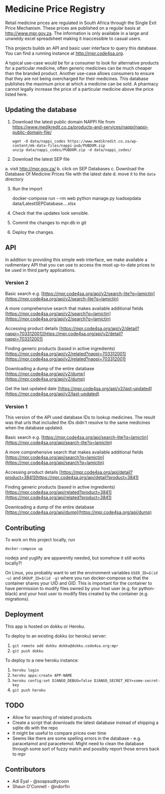 Medicine Price Registry
=======================

Retail medicine prices are regulated in South Africa through the Single Exit Price Mechanism. These prices are published on a regular basis at http://www.mpr.gov.za. The information is only available in a large and unwieldy excel spreadsheet making it inaccessible to casual users.

This projects builds an API and basic user interface to query this database. You can find a running instance at http://mpr.code4sa.org.

A typical use-case would be for a consumer to look for alternative products for a particular medicine, often generic medicines can be much cheaper than the branded product.
Another use-case allows consumers to ensure that they are not being overcharged for their medicines. This database publishes the maximum price at which a medicine can be sold. A pharmacy cannot legally increase the price of a particular medicine above the price listed here.


Updating the database
---------------------

1. Download the latest public domain NAPPI file from https://www.medikredit.co.za/products-and-services/nappi/nappi-public-domain-file/

       wget -O data/nappi_codes https://www.medikredit.co.za/wp-content/mk-data-files/nappi-pub/PUBDOM.zip
       unzip data/nappi_codes/PUBDOM.zip -d data/nappi_codes/

2. Download the latest SEP file

  a. visit http://mpr.gov.za/
  b. click on SEP Databases
  c. Download the Database Of Medicine Prices file with the latest date
  d. move it to the `data` directory

3. Run the import

    docker-compose run --rm web python manage.py loadsepdata data/LatestSEPDatabase....xlsx

4. Check that the updates look sensible.

5. Commit the changes to mpr.db in git

6. Deploy the changes.


API
---

In addition to providing this simple web interface, we make available a rudimentary API that you can use to access the most up-to-date prices to be used in third party applications.

### Version 2
Basic search e.g.
[https://mpr.code4sa.org/api/v2/search-lite?q=lamictin](https://mpr.code4sa.org/api/v2/search-lite?q=lamictin)

A more comprehensive search that makes available additional fields
[https://mpr.code4sa.org/api/v2/search?q=lamictin](https://mpr.code4sa.org/api/v2/search?q=lamictin)

Accessing product details
[https://mpr.code4sa.org/api/v2/detail?nappi=703312001](https://mpr.code4sa.org/api/v2/detail?nappi=703312001)

Finding generic products (based in active ingredients)
[https://mpr.code4sa.org/api/v2/related?nappi=703312001](https://mpr.code4sa.org/api/v2/related?nappi=703312001)

Downloading a dump of the entire database
[https://mpr.code4sa.org/api/v2/dump](https://mpr.code4sa.org/api/v2/dump)

Get the last updated date
[https://mpr.code4sa.org/api/v2/last-updated](https://mpr.code4sa.org/api/v2/last-updated)

### Version 1
This version of the API used database IDs to lookup medicines. The result was that urls that included the IDs didn't resolve to the same medicines when the database updated.


Basic search e.g.
[https://mpr.code4sa.org/api/search-lite?q=lamictin](https://mpr.code4sa.org/api/search-lite?q=lamictin)

A more comprehensive search that makes available additional fields
[https://mpr.code4sa.org/api/search?q=lamictin](https://mpr.code4sa.org/api/search?q=lamictin)

Accessing product details
[https://mpr.code4sa.org/api/detail?product=3841](https://mpr.code4sa.org/api/detail?product=3841)

Finding generic products (based in active ingredients)
[https://mpr.code4sa.org/api/related?product=3841](https://mpr.code4sa.org/api/related?product=3841)

Downloading a dump of the entire database
[https://mpr.code4sa.org/api/dump](https://mpr.code4sa.org/api/dump)


Contributing
------------

To work on this project locally, run

    docker-compose up

nodejs and yuglify are apparently needed, but somehow it still works locally?!

On Linux, you probably want to set the environment variables `USER_ID=$(id -u)`
and `GROUP_ID=$(id -g)` where you run docker-compose so that the container
shares your UID and GID. This is important for the container to have permission
to modify files owned by your host user (e.g. for python-black) and your host
user to modify files created by the container (e.g. migrations).


Deployment
----------

This app is hosted on dokku or Heroku.

To deploy to an existing dokku (or heroku) server:

1. `git remote add dokku dokku@dokku.code4sa.org:mpr`
2. `git push dokku`

To deploy to a new heroku instance:

1. `heroku login`
2. `heroku apps:create APP-NAME`
3. `heroku config:set DJANGO_DEBUG=false DJANGO_SECRET_KEY=some-secret-key`
4. `git push heroku`


TODO
----

* Allow for searching of related products
* Create a script that downloads the latest database instead of shipping a sqlite db with the repo
* It might be useful to compare prices over time
* Seems like there are some spelling errors in the database - e.g. paracetamol and paracetemol. Might need to clean the database through some sort of fuzzy match and possibly report those errors back to mpr


Contributors
------------

- Adi Eyal - @soapsudtycoon
- Shaun O'Connell - @ndorfin
